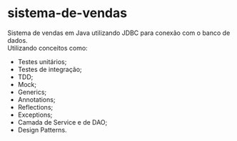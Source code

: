 # sistema-de-vendas
Sistema de vendas em Java utilizando JDBC para conexão com o banco de dados. <br />
Utilizando conceitos como:
- Testes unitários;
- Testes de integração;
- TDD;
- Mock;
- Generics;
- Annotations;
- Reflections;
- Exceptions;
- Camada de Service e de DAO;
- Design Patterns.
